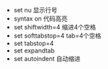 - set nu  显示行号
- syntax on  代码高亮
- set shiftwidth=4 缩进4个空格
- set softtabstop=4 tab=4个空格
- set tabstop=4 
- set expandtab
- set autoindent  自动缩进
